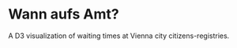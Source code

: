 Wann aufs Amt?
==============

A D3 visualization of waiting times at Vienna city citizens-registries.
